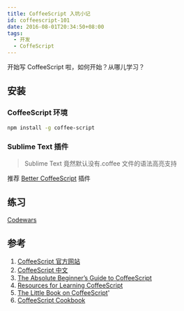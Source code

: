 ```yaml
---
title: CoffeeScript 入坑小记
id: coffeescript-101
date: 2016-08-01T20:34:50+08:00
tags:
  - 开发
  - CoffeScript
---
```


开始写 CoffeeScript 啦，如何开始？从哪儿学习？

## 安装

### CoffeeScript 环境

```bash
npm install -g coffee-script
```

### Sublime Text 插件

> Sublime Text 竟然默认没有.coffee 文件的语法高亮支持

推荐 [Better CoffeeScript](https://packagecontrol.io/packages/Better%20CoffeeScript) 插件

## 练习

[Codewars](https://www.codewars.com)

## 参考

1. [CoffeeScript 官方网站](http://coffeescript.org/)
2. [CoffeeScript 中文](http://coffee-script.org/)
3. [The Absolute Beginner’s Guide to CoffeeScript](http://blog.teamtreehouse.com/the-absolute-beginners-guide-to-coffeescript)
4. [Resources for Learning CoffeeScript](http://jennifermann.ghost.io/resources-for-learning-coffeescript/)
5. [The Little Book on CoffeeScript](http://arcturo.github.io/library/coffeescript/index.html)'
6. [CoffeeScript Cookbook](https://coffeescript-cookbook.github.io/)
